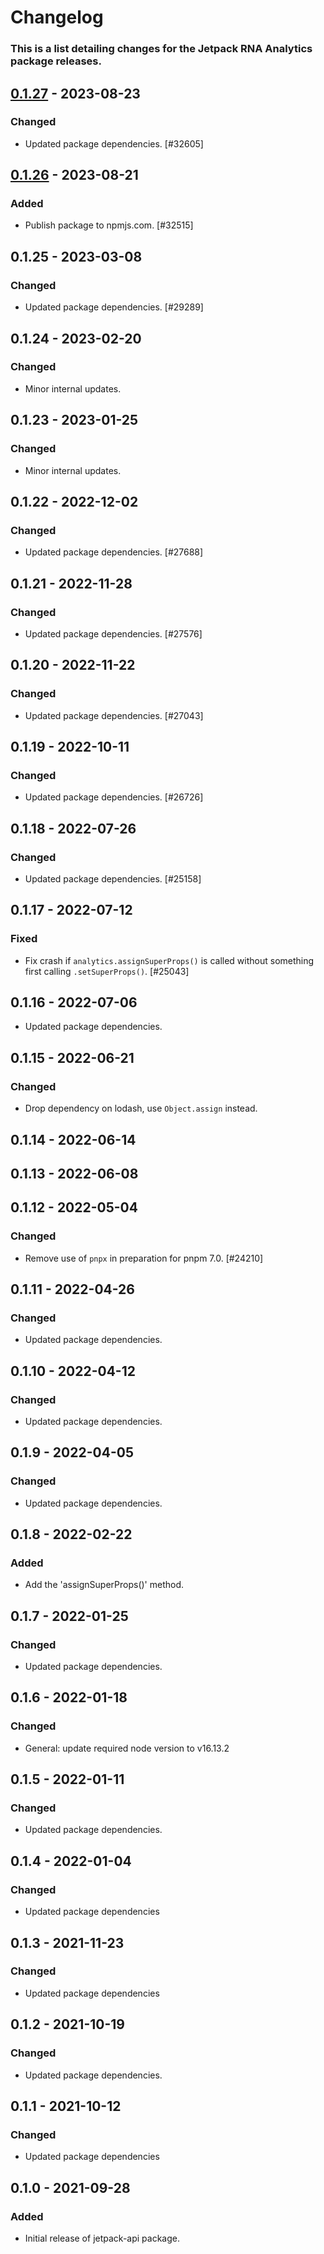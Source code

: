 # Changelog

### This is a list detailing changes for the Jetpack RNA Analytics package releases.

## [0.1.27] - 2023-08-23
### Changed
- Updated package dependencies. [#32605]

## [0.1.26] - 2023-08-21
### Added
- Publish package to npmjs.com. [#32515]

## 0.1.25 - 2023-03-08
### Changed
- Updated package dependencies. [#29289]

## 0.1.24 - 2023-02-20
### Changed
- Minor internal updates.

## 0.1.23 - 2023-01-25
### Changed
- Minor internal updates.

## 0.1.22 - 2022-12-02
### Changed
- Updated package dependencies. [#27688]

## 0.1.21 - 2022-11-28
### Changed
- Updated package dependencies. [#27576]

## 0.1.20 - 2022-11-22
### Changed
- Updated package dependencies. [#27043]

## 0.1.19 - 2022-10-11
### Changed
- Updated package dependencies. [#26726]

## 0.1.18 - 2022-07-26
### Changed
- Updated package dependencies. [#25158]

## 0.1.17 - 2022-07-12
### Fixed
- Fix crash if `analytics.assignSuperProps()` is called without something first calling `.setSuperProps()`. [#25043]

## 0.1.16 - 2022-07-06

- Updated package dependencies.

## 0.1.15 - 2022-06-21
### Changed
- Drop dependency on lodash, use `Object.assign` instead.

## 0.1.14 - 2022-06-14

## 0.1.13 - 2022-06-08

## 0.1.12 - 2022-05-04
### Changed
- Remove use of `pnpx` in preparation for pnpm 7.0. [#24210]

## 0.1.11 - 2022-04-26
### Changed
- Updated package dependencies.

## 0.1.10 - 2022-04-12
### Changed
- Updated package dependencies.

## 0.1.9 - 2022-04-05
### Changed
- Updated package dependencies.

## 0.1.8 - 2022-02-22
### Added
- Add the 'assignSuperProps()' method.

## 0.1.7 - 2022-01-25
### Changed
- Updated package dependencies.

## 0.1.6 - 2022-01-18
### Changed
- General: update required node version to v16.13.2

## 0.1.5 - 2022-01-11
### Changed
- Updated package dependencies.

## 0.1.4 - 2022-01-04
### Changed
- Updated package dependencies

## 0.1.3 - 2021-11-23
### Changed
- Updated package dependencies

## 0.1.2 - 2021-10-19
### Changed
- Updated package dependencies.

## 0.1.1 - 2021-10-12
### Changed
- Updated package dependencies

## 0.1.0 - 2021-09-28
### Added
- Initial release of jetpack-api package.

[0.1.27]: https://github.com/Automattic/jetpack-analytics/compare/v0.1.26...v0.1.27
[0.1.26]: https://github.com/Automattic/jetpack-analytics/compare/v0.1.25...v0.1.26
